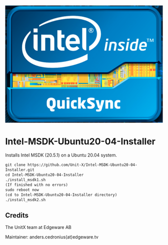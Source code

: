 ![Logo](qsv.png)

# Intel-MSDK-Ubuntu20-04-Installer
Installs Intel MSDK (20.5.1) on a Ubuntu 20.04 system.

```
git clone https://github.com/Unit-X/Intel-MSDK-Ubuntu20-04-Installer.git
cd Intel-MSDK-Ubuntu20-04-Installer
./install_msdk1.sh
(If finished with no errors)
sudo reboot now
(cd to Intel-MSDK-Ubuntu20-04-Installer directory)
./install_msdk2.sh
```

## Credits

The UnitX team at Edgeware AB

Maintainer: anders.cedronius(at)edgeware.tv